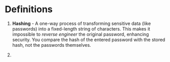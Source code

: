 # Definitions

1. **Hashing** - A one-way process of transforming sensitive data (like passwords) into a fixed-length string of characters. This makes it impossible to *reverse engineer* the original password, enhancing security. You compare the hash of the entered password with the stored hash, not the passwords themselves.

2. 
